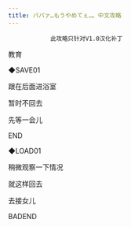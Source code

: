```yaml
---
title: パパァ…もうやめてぇ…。中文攻略
---
```


                此攻略只针对V1.0汉化补丁



教育

◆SAVE01

跟在后面进浴室

暂时不回去

先等一会儿



END





◆LOAD01

稍微观察一下情况

就这样回去

去接女儿



BADEND


              
